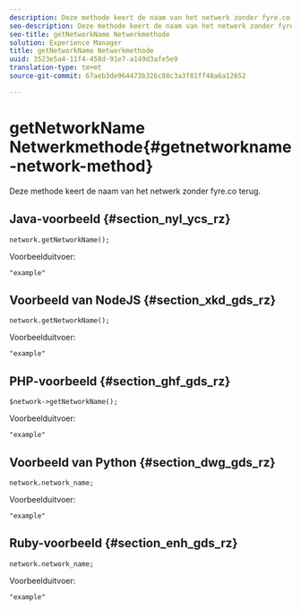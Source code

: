 ```yaml
---
description: Deze methode keert de naam van het netwerk zonder fyre.co terug.
seo-description: Deze methode keert de naam van het netwerk zonder fyre.co terug.
seo-title: getNetworkName Netwerkmethode
solution: Experience Manager
title: getNetworkName Netwerkmethode
uuid: 3523e5a4-11f4-458d-91e7-a149d3afe5e9
translation-type: tm+mt
source-git-commit: 67aeb3de964473b326c88c3a3f81ff48a6a12652

---
```



# getNetworkName Netwerkmethode{#getnetworkname-network-method}

Deze methode keert de naam van het netwerk zonder fyre.co terug.

## Java-voorbeeld {#section_nyl_ycs_rz}

```
network.getNetworkName();
```

Voorbeelduitvoer:

```
"example" 
```

## Voorbeeld van NodeJS {#section_xkd_gds_rz}

```
network.getNetworkName();
```

Voorbeelduitvoer:

```
"example" 
```

## PHP-voorbeeld {#section_ghf_gds_rz}

```
$network->getNetworkName(); 
```

Voorbeelduitvoer:

```
"example" 
```

## Voorbeeld van Python {#section_dwg_gds_rz}

```
network.network_name; 
```

Voorbeelduitvoer:

```
"example" 
```

## Ruby-voorbeeld {#section_enh_gds_rz}

```
network.network_name; 
```

Voorbeelduitvoer:

```
"example" 
```

